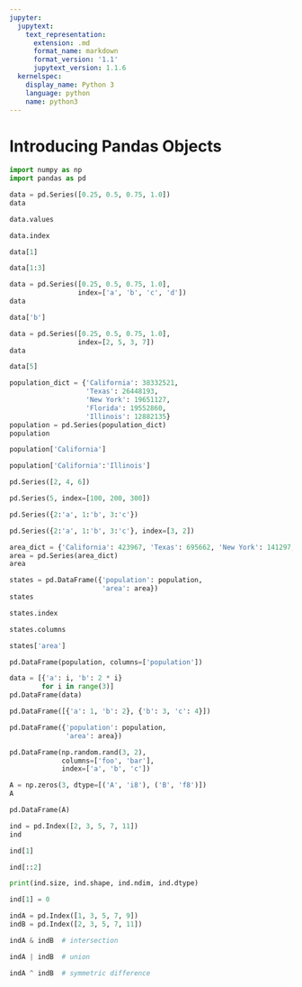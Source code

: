 ```yaml
---
jupyter:
  jupytext:
    text_representation:
      extension: .md
      format_name: markdown
      format_version: '1.1'
      jupytext_version: 1.1.6
  kernelspec:
    display_name: Python 3
    language: python
    name: python3
---
```


# Introducing Pandas Objects

```python
import numpy as np
import pandas as pd
```

```python
data = pd.Series([0.25, 0.5, 0.75, 1.0])
data
```

```python
data.values
```

```python
data.index
```

```python
data[1]
```

```python
data[1:3]
```

```python
data = pd.Series([0.25, 0.5, 0.75, 1.0],
                 index=['a', 'b', 'c', 'd'])
data
```

```python
data['b']
```

```python
data = pd.Series([0.25, 0.5, 0.75, 1.0],
                 index=[2, 5, 3, 7])
data
```

```python
data[5]
```

```python
population_dict = {'California': 38332521,
                   'Texas': 26448193,
                   'New York': 19651127,
                   'Florida': 19552860,
                   'Illinois': 12882135}
population = pd.Series(population_dict)
population
```

```python
population['California']
```

```python
population['California':'Illinois']
```

```python
pd.Series([2, 4, 6])
```

```python
pd.Series(5, index=[100, 200, 300])
```

```python
pd.Series({2:'a', 1:'b', 3:'c'})
```

```python
pd.Series({2:'a', 1:'b', 3:'c'}, index=[3, 2])
```

```python
area_dict = {'California': 423967, 'Texas': 695662, 'New York': 141297, 'Florida': 170312, 'Illinois': 149995}
area = pd.Series(area_dict)
area
```

```python
states = pd.DataFrame({'population': population,
                       'area': area})
states
```

```python
states.index
```

```python
states.columns
```

```python
states['area']
```

```python
pd.DataFrame(population, columns=['population'])
```

```python
data = [{'a': i, 'b': 2 * i}
        for i in range(3)]
pd.DataFrame(data)
```

```python
pd.DataFrame([{'a': 1, 'b': 2}, {'b': 3, 'c': 4}])
```

```python
pd.DataFrame({'population': population,
              'area': area})
```

```python
pd.DataFrame(np.random.rand(3, 2),
             columns=['foo', 'bar'],
             index=['a', 'b', 'c'])
```

```python
A = np.zeros(3, dtype=[('A', 'i8'), ('B', 'f8')])
A
```

```python
pd.DataFrame(A)
```

```python
ind = pd.Index([2, 3, 5, 7, 11])
ind
```

```python
ind[1]
```

```python
ind[::2]
```

```python
print(ind.size, ind.shape, ind.ndim, ind.dtype)
```

```python
ind[1] = 0
```

```python
indA = pd.Index([1, 3, 5, 7, 9])
indB = pd.Index([2, 3, 5, 7, 11])
```

```python
indA & indB  # intersection
```

```python
indA | indB  # union
```

```python
indA ^ indB  # symmetric difference
```
